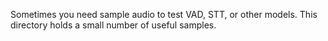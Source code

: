 Sometimes you need sample audio to test VAD, STT, or other models. This directory holds a small number of useful samples.
